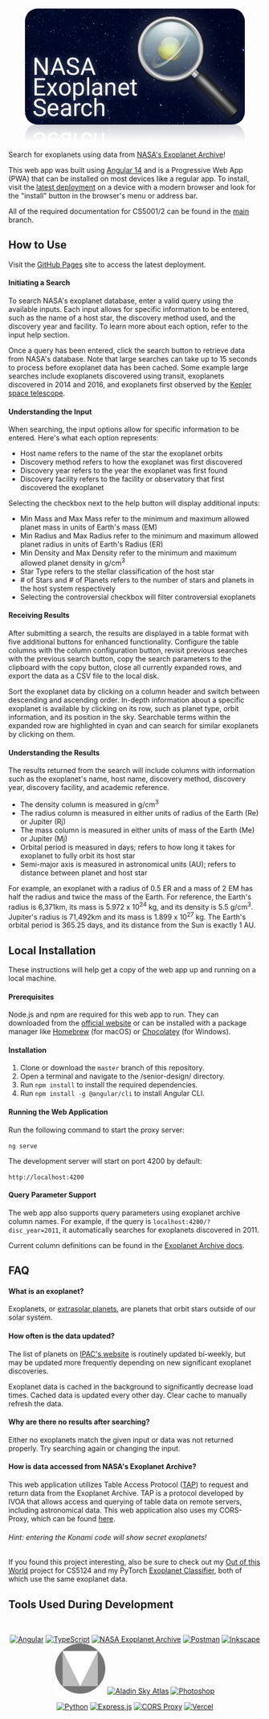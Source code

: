 <br>
<p align="center">
  <img src="https://github.com/jarvisar/senior-design/blob/master/src/assets/reflection_card.png"/>
</p>

Search for exoplanets using data from [NASA's Exoplanet Archive](https://exoplanetarchive.ipac.caltech.edu/cgi-bin/TblView/nph-tblView?app=ExoTbls&config=PSCompPars)!

This web app was built using [Angular 14](https://angular.io/) and is a Progressive Web App (PWA) that can be installed on most devices like a regular app. To install, visit the [latest deployment](https://jarvisar.github.io/senior-design/) on a device with a modern browser and look for the "install" button in the browser's menu or address bar.
  
 All of the required documentation for CS5001/2 can be found in the [main](https://github.com/jarvisar/senior-design/tree/main) branch.
  
 ## How to Use
 
 Visit the [GitHub Pages](https://jarvisar.github.io/senior-design) site to access the latest deployment.
      
 #### Initiating a Search
 
 To search NASA's exoplanet database, enter a valid query using the available inputs. 
      Each input allows for specific information to be entered, such as the name of a host star, the discovery 
      method used, and the discovery year and facility. To learn more about each option, refer to the input help section. 
      
Once a query has been entered, click the search button to retrieve data from NASA's database. Note that large searches
      can take up to 15 seconds to process before exoplanet data has been cached. Some example large searches include exoplanets discovered using transit, exoplanets 
      discovered in 2014 and 2016, and exoplanets first observed by the [Kepler space telescope](https://www.nasa.gov/mission_pages/kepler/overview/index.html).
      
 #### Understanding the Input
 
When searching, the input options allow for specific information to be entered. Here's what each option represents:
 
 * Host name refers to the name of the star the exoplanet orbits
 * Discovery method refers to how the exoplanet was first discovered
 * Discovery year refers to the year the exoplanet was first found
 * Discovery facility refers to the facility or observatory that first discovered the exoplanet
 
Selecting the checkbox next to the help button will display additional inputs:
  
  * Min Mass and Max Mass refer to the minimum and maximum allowed planet mass in units of Earth's mass (EM)
  * Min Radius and Max Radius refer to the minimum and maximum allowed planet radius in units of Earth's Radius (ER)
  * Min Density and Max Density refer to the minimum and maximum allowed planet density in g/cm<sup>3</sup>
  * Star Type refers to the stellar classification of the host star
  * \# of Stars and \# of Planets refers to the number of stars and planets in the host system respectively
  * Selecting the controversial checkbox will filter controversial exoplanets

#### Receiving Results

After submitting a search, the results are displayed in a table format with five additional buttons for enhanced functionality. Configure the table columns with the column configuration button, revisit previous searches with the previous search button, copy the search parameters to the clipboard with the copy button, close all currently expanded rows, and export the data as a CSV file to the local disk.

Sort the exoplanet data by clicking on a column header and switch between descending and ascending order. In-depth information about a specific exoplanet is available by clicking on its row, such as planet type, orbit information, and its position in the sky. Searchable terms within the expanded row are highlighted in cyan and can search for similar exoplanets by clicking on them.
        
#### Understanding the Results

The results returned from the search will include columns with information such as the exoplanet's name, host name, discovery method, discovery year, discovery facility, and academic reference.

  * The density column is measured in g/cm<sup>3</sup>
  * The radius column is measured in either units of radius of the Earth (Re) or Jupiter (Rj)
  * The mass column is measured in either units of mass of the Earth (Me) or Jupiter (Mj)
  * Orbital period is measured in days; refers to how long it takes for exoplanet to fully orbit its host star
  * Semi-major axis is measured in astronomical units (AU); refers to distance between planet and host star

For example, an exoplanet with a radius of 0.5 ER and a mass of 2 EM has half the radius and twice the mass of the Earth. For reference, the Earth's radius is 6,371km, its mass is 5.972 x 10<sup>24</sup> kg, and its density is 5.5 g/cm<sup>3</sup>. Jupiter's radius is 71,492km and its mass is 1.899 x 10<sup>27</sup> kg. The Earth's orbital period is 365.25 days, and its distance from the Sun is exactly 1 AU.

## Local Installation
  
These instructions will help get a copy of the web app up and running on a local machine.

#### Prerequisites
Node.js and npm are required for this web app to run. They can downloaded from the [official website](https://nodejs.org/en/) or can be installed with a package manager like [Homebrew](https://brew.sh/) (for macOS) or [Chocolatey](https://chocolatey.org/) (for Windows).

#### Installation
1. Clone or download the `master` branch of this repository.
2. Open a terminal and navigate to the /senior-design/ directory.
3. Run `npm install` to install the required dependencies.
4. Run `npm install -g @angular/cli` to install Angular CLI.

#### Running the Web Application

Run the following command to start the proxy server:

` ng serve `

The development server will start on port 4200 by default:

` http://localhost:4200 `

#### Query Parameter Support

The web app also supports query parameters using exoplanet archive column names. For example, if the query is `localhost:4200/?disc_year=2011`, it automatically searches for exoplanets discovered in 2011.

Current column definitions can be found in the [Exoplanet Archive docs](https://exoplanetarchive.ipac.caltech.edu/docs/API_PS_columns.html).

## FAQ

#### What is an exoplanet?

Exoplanets, or [extrasolar planets](https://exoplanets.nasa.gov/what-is-an-exoplanet/overview/), are planets that orbit stars outside of our solar system.

#### How often is the data updated?

The list of planets on [IPAC's website](https://www.ipac.caltech.edu/) is routinely updated bi-weekly, but may be updated more frequently depending on new significant exoplanet discoveries.
  
Exoplanet data is cached in the background to significantly decrease load times. Cached data is updated every other day. Clear cache to manually refresh the data.

#### Why are there no results after searching?

Either no exoplanets match the given input or data was not returned properly. Try searching again or changing the input.

#### How is data accessed from NASA's Exoplanet Archive?

This web application utilizes Table Access Protocol ([TAP](https://www.ivoa.net/documents/TAP/)) to request and return data from the Exoplanet Archive. TAP is a protocol developed by IVOA that allows access and querying of table data on remote servers, including astronomical data. This web application also uses my CORS-Proxy, which can be found [here](https://github.com/jarvisar/cors-proxy).


###### Hint: entering the Konami code will show secret exoplanets!

If you found this project interesting, also be sure to check out my [Out of this World](http://jarvisar.github.io/datavis-project1) project for CS5124 and my PyTorch [Exoplanet Classifier](https://github.com/jarvisar/exoplanet-classifier), both of which use the same exoplanet data. 

## Tools Used During Development
<br>

<p align="center">
  <a target="_blank" href="https://angular.io/"><img src="https://angular.io/assets/images/logos/angular/angular.png" alt="Angular" width="100" /></a>
  <a target="_blank" href="https://www.typescriptlang.org/"><img src="https://upload.wikimedia.org/wikipedia/commons/thumb/4/4c/Typescript_logo_2020.svg/1200px-Typescript_logo_2020.svg.png" alt="TypeScript" width="100" /></a>
  <a target="_blank" href="https://exoplanetarchive.ipac.caltech.edu/"><img src="https://www.ipac.caltech.edu/system/activities/logos/24/small/nea_logo.png" alt="NASA Exoplanet Archive" width="150" /></a>
  <a target="_blank" href="https://www.postman.com/"><img src="https://res.cloudinary.com/postman/image/upload/t_team_logo/v1629869194/team/2893aede23f01bfcbd2319326bc96a6ed0524eba759745ed6d73405a3a8b67a8" alt="Postman" width="100" /></a>
  <a target="_blank" href="https://inkscape.org/"><img src="https://upload.wikimedia.org/wikipedia/commons/thumb/0/0d/Inkscape_Logo.svg/2048px-Inkscape_Logo.svg.png" alt="Inkscape" width="100" /></a>
  <a target="_blank" href="https://m3.material.io/"><img src="https://raw.githubusercontent.com/github/explore/80688e429a7d4ef2fca1e82350fe8e3517d3494d/topics/material-design/material-design.png" alt="Material Design" width="100" /></a>
  <a target="_blank" href="https://aladin.cds.unistra.fr/"><img src="https://rcsed2.voxastro.org/logos/aladin.png" alt="Aladin Sky Atlas" width="175" /></a>
    <a href="https://www.adobe.com/products/photoshop.html"><img src="https://upload.wikimedia.org/wikipedia/commons/thumb/a/af/Adobe_Photoshop_CC_icon.svg/640px-Adobe_Photoshop_CC_icon.svg.png" alt="Photoshop" width="100" /></a>
</p>

<p align="center">
  <a href="https://www.python.org/"><img src="https://upload.wikimedia.org/wikipedia/commons/thumb/c/c3/Python-logo-notext.svg/1869px-Python-logo-notext.svg.png" alt="Python" width="100" /></a>
   <a href="https://expressjs.com/"><img src="https://i.imgur.com/u5SJAj4.png" alt="Express.js" width="125" /></a>
  <a href="https://github.com/jarvisar/cors-proxy"><img src="https://i.imgur.com/ahIOnQp.png" alt="CORS Proxy" width="160" /></a>
  <a href="https://vercel.com/"><img src="https://static.wikia.nocookie.net/logopedia/images/a/a7/Vercel_favicon.svg/revision/latest/scale-to-width-down/250?cb=20221026155821" alt="Vercel" width="100" /></a>
</p>



